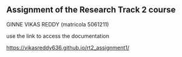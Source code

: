 ## Assignment of the Research Track 2 course 
 GINNE VIKAS REDDY (matricola 5061211)

use the link to access the documentation

https://vikasreddy636.github.io/rt2_assignment1/



